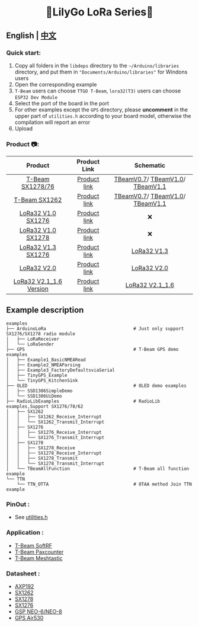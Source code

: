 <h1 align = "center">🌟LilyGo LoRa Series🌟</h1>

## **English | [中文](./README_CN.MD)**


<h3 align = "left">Quick start:</h3>

1. Copy all folders in the `libdeps` directory to the `~/Arduino/libraries` directory, and put them in `"Documents/Arduino/libraries"` for Windons users
2. Open the corresponding example
3. `T-Beam` users can choose `TTGO T-Beam`, `lora32(T3)` users can choose `ESP32 Dev Module`
4. Select the port of the board in the port
5. For other examples except the `GPS` directory, please **uncomment** in the upper part of `utilities.h` according to your board model, otherwise the compilation will report an error
6. Upload

<h3 align = "left">Product 📷:</h3>

|           Product           |                           Product  Link                           |                                                                   Schematic                                                                    |
| :-------------------------: | :---------------------------------------------------------------: | :--------------------------------------------------------------------------------------------------------------------------------------------: |
|    [T-Beam SX1278/76 ]()    |  [Product link](https://pt.aliexpress.com/item/32967228739.html)  | [TBeamV0.7](schematic/LilyGo_TBeam_V0.7.pdf)/     [TBeamV1.0](schematic/LilyGo_TBeam_V1.0.pdf)/  [TBeamV1.1 ](schematic/LilyGo_TBeam_V1.1.pdf) |
|      [T-Beam SX1262]()      | [Product link](https://pt.aliexpress.com/item/4001287221970.html) | [TBeamV0.7](schematic/LilyGo_TBeam_V0.7.pdf)/     [TBeamV1.0](schematic/LilyGo_TBeam_V1.0.pdf)/  [TBeamV1.1 ](schematic/LilyGo_TBeam_V1.1.pdf) |
|   [LoRa32 V1.0 SX1276]()    |  [Product link](https://pt.aliexpress.com/item/32842155838.html)  |                                                                       ❌                                                                        |
|   [LoRa32 V1.0 SX1278]()    |  [Product link](https://pt.aliexpress.com/item/32842155838.html)  |                                                                       ❌                                                                        |
|   [LoRa32 V1.3 SX1276]()    | [Product link](https://pt.aliexpress.com/item/4000628100802.html) |                                                      [LoRa32 V1.3](schematic/T3_V1.3.pdf)                                                      |
|       [LoRa32 V2.0]()       |  [Product link](https://pt.aliexpress.com/item/32847443952.html)  |                                                      [LoRa32 V2.0](schematic/T3_V2.0.pdf)                                                      |
| [LoRa32 V2.1_1.6 Version]() |  [Product link](https://pt.aliexpress.com/item/32872078587.html)  |                                                    [LoRa32 V2.1_1.6](schematic/T3_V1.6.pdf)                                                    |



## Example description


```
examples
├── ArduinoLoRa                                 # Just only support SX1276/SX1278 radio module
│   ├── LoRaReceiver                            
│   └── LoRaSender
├── GPS                                         # T-Beam GPS demo examples
│   ├── Example1_BasicNMEARead
│   ├── Example2_NMEAParsing
│   ├── Example3_FactoryDefaultsviaSerial
│   ├── TinyGPS_Example
│   └── TinyGPS_KitchenSink
├── OLED                                        # OLED demo examples    
│   ├── SSD1306SimpleDemo
│   └── SSD1306UiDemo   
├── RadioLibExamples                            # RadioLib examples,Support SX1276/78/62
│   ├── SX1262
│   │   ├── SX1262_Receive_Interrupt
│   │   └── SX1262_Transmit_Interrupt
│   ├── SX1276
│   │   ├── SX1276_Receive_Interrupt
│   │   └── SX1276_Transmit_Interrupt
│   ├── SX1278
│   │   ├── SX1278_Receive
│   │   ├── SX1278_Receive_Interrupt
│   │   ├── SX1278_Transmit
│   │   └── SX1278_Transmit_Interrupt
│   └── TBeamAllFunction                        # T-Beam all function example
└── TTN
    └── TTN_OTTA                                # OTAA method Join TTN example

```

<h3 align = "left">PinOut :</h3>

- See [utilities.h](examples/ArduinoLoRa/LoRaReceiver/utilities.h)

<h3 align = "left">Application :</h3>

- [T-Beam SoftRF](https://github.com/lyusupov/SoftRF)
- [T-Beam Paxcounter](https://github.com/cyberman54/ESP32-Paxcounter)
- [T-Beam Meshtastic](https://github.com/meshtastic/Meshtastic-device)

<h3 align = "left">Datasheet :</h3>

- [AXP192](http://www.x-powers.com/en.php/Info/product_detail/article_id/29)
- [SX1262](https://www.semtech.com/products/wireless-rf/lora-transceivers/sx1262)
- [SX1278](https://www.semtech.com/products/wireless-rf/lora-transceivers/sx1278)
- [SX1276](https://www.semtech.com/products/wireless-rf/lora-transceivers/sx1276)
- [GSP NEO-6/NEO-8](https://www.u-blox.com/en/product/neo-6-series)
- [GPS Air530]()


